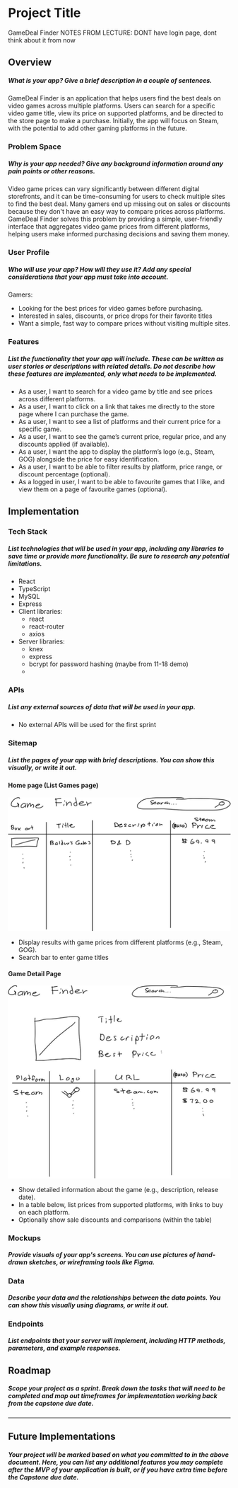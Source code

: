 # Project Title

GameDeal Finder
NOTES FROM LECTURE: DONT have login page, dont think about it from now

## Overview

##### What is your app? Give a brief description in a couple of sentences.

GameDeal Finder is an application that helps users find the best deals on video games across multiple platforms. Users can search for a specific video game title, view its price on supported platforms, and be directed to the store page to make a purchase. Initially, the app will focus on Steam, with the potential to add other gaming platforms in the future.

### Problem Space

##### Why is your app needed? Give any background information around any pain points or other reasons.

Video game prices can vary significantly between different digital storefronts, and it can be time-consuming for users to check multiple sites to find the best deal. Many gamers end up missing out on sales or discounts because they don't have an easy way to compare prices across platforms. GameDeal Finder solves this problem by providing a simple, user-friendly interface that aggregates video game prices from different platforms, helping users make informed purchasing decisions and saving them money.

### User Profile

##### Who will use your app? How will they use it? Add any special considerations that your app must take into account.

Gamers:

- Looking for the best prices for video games before purchasing.
- Interested in sales, discounts, or price drops for their favorite titles
- Want a simple, fast way to compare prices without visiting multiple sites.

### Features

##### List the functionality that your app will include. These can be written as user stories or descriptions with related details. Do not describe _how_ these features are implemented, only _what_ needs to be implemented.

- As a user, I want to search for a video game by title and see prices across different platforms.
- As a user, I want to click on a link that takes me directly to the store page where I can purchase the game.
- As a user, I want to see a list of platforms and their current price for a specific game.
- As a user, I want to see the game’s current price, regular price, and any discounts applied (if available).
- As a user, I want the app to display the platform’s logo (e.g., Steam, GOG) alongside the price for easy identification.
- As a user, I want to be able to filter results by platform, price range, or discount percentage (optional).
- As a logged in user, I want to be able to favourite games that I like, and view them on a page of favourite games (optional).

## Implementation

### Tech Stack

##### List technologies that will be used in your app, including any libraries to save time or provide more functionality. Be sure to research any potential limitations.

- React
- TypeScript
- MySQL
- Express
- Client libraries:
  - react
  - react-router
  - axios
- Server libraries:
  - knex
  - express
  - bcrypt for password hashing (maybe from 11-18 demo)
  -

### APIs

##### List any external sources of data that will be used in your app.

- No external APIs will be used for the first sprint

### Sitemap

##### List the pages of your app with brief descriptions. You can show this visually, or write it out.

#### Home page (List Games page)

![](home.jpg)

- Display results with game prices from different platforms (e.g., Steam, GOG).
- Search bar to enter game titles

#### Game Detail Page

![](game-details.jpg)

- Show detailed information about the game (e.g., description, release date).
- In a table below, list prices from supported platforms, with links to buy on each platform.
- Optionally show sale discounts and comparisons (within the table)

### Mockups

##### Provide visuals of your app's screens. You can use pictures of hand-drawn sketches, or wireframing tools like Figma.

### Data

##### Describe your data and the relationships between the data points. You can show this visually using diagrams, or write it out.

### Endpoints

##### List endpoints that your server will implement, including HTTP methods, parameters, and example responses.

## Roadmap

##### Scope your project as a sprint. Break down the tasks that will need to be completed and map out timeframes for implementation working back from the capstone due date.

---

## Future Implementations

##### Your project will be marked based on what you committed to in the above document. Here, you can list any additional features you may complete after the MVP of your application is built, or if you have extra time before the Capstone due date.
